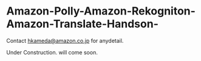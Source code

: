 # Amazon-Polly-Amazon-Rekogniton-Amazon-Translate-Handson-
Contact hkameda@amazon.co.jp for anydetail.

Under Construction. will come soon.
